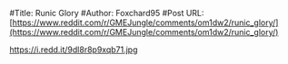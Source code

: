 #Title: Runic Glory
#Author: Foxchard95
#Post URL: [https://www.reddit.com/r/GMEJungle/comments/om1dw2/runic_glory/](https://www.reddit.com/r/GMEJungle/comments/om1dw2/runic_glory/)


https://i.redd.it/9dl8r8p9xqb71.jpg